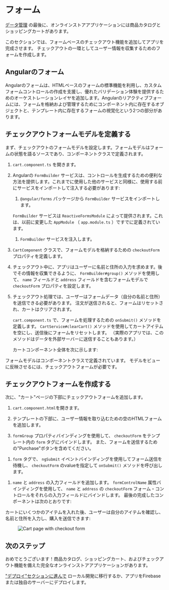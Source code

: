 # フォーム

[データ管理](start/data "Getting Started: Managing Data") の最後に、オンラインストアアプリケーションには商品カタログとショッピングカートがあります。

このセクションでは、フォームベースのチェックアウト機能を追加してアプリを完成させます。 チェックアウトの一環としてユーザー情報を収集するためのフォームを作成します。

## Angularのフォーム

Angularのフォームは、HTMLベースのフォームの標準機能を利用し、カスタムフォームコントロールの作成を支援し、優れたバリデーション体験を提供するためのオーケストレーションレイヤを追加します。Angularのリアクティブフォームには、フォームを格納および管理するためにコンポーネント内に存在するオブジェクトと、テンプレート内に存在するフォームの視覚化という2つの部分があります。

## チェックアウトフォームモデルを定義する

まず、チェックアウトのフォームモデルを設定します。フォームモデルはフォームの状態を語るソースであり、コンポーネントクラスで定義されます。

1. `cart.component.ts` を開きます。

1. Angularの `FormBuilder` サービスは、コントロールを生成するための便利な方法を提供します。これまでに使用した他のサービスと同様に、使用する前にサービスをインポートして注入する必要があります:

    1. `@angular/forms` パッケージから `FormBuilder` サービスをインポートします。

      <code-example header="src/app/cart/cart.component.ts" path="getting-started/src/app/cart/cart.component.ts" region="imports">
      </code-example>

      `FormBuilder` サービスは `ReactiveFormsModule` によって提供されます。これは、以前に変更した `AppModule` （ `app.module.ts` ）ですでに定義されています。

    1. `FormBuilder` サービスを注入します。 

      <code-example header="src/app/cart/cart.component.ts" path="getting-started/src/app/cart/cart.component.ts" region="inject-form-builder">
      </code-example>

1. `CartComponent` クラスで、フォームモデルを格納するための `checkoutForm` プロパティを定義します。

    <code-example header="src/app/cart/cart.component.ts" path="getting-started/src/app/cart/cart.component.ts" region="checkout-form">
    </code-example>

1. チェックアウト中に、アプリはユーザーに名前と住所の入力を求めます。後でその情報を収集できるように、 `FormBuilder#group()` メソッドを使用して、 `name` フィールドと `address` フィールドを含むフォームモデルで `checkoutForm` プロパティを設定します。

    <code-example header="src/app/cart/cart.component.ts" path="getting-started/src/app/cart/cart.component.ts" region="checkout-form-group"></code-example>

1. チェックアウト処理では、ユーザーはフォームデータ（自分の名前と住所）を送信できる必要があります。 注文が送信されると、フォームはリセットされ、カートはクリアされます。

    `cart.component.ts` で、フォームを処理するための `onSubmit()` メソッドを定義します。 `CartService#clearCart()` メソッドを使用してカートアイテムを空にし、送信後にフォームをリセットします。 （実際のアプリでは、このメソッドはデータを外部サーバーに送信することもあります。）

    カートコンポーネント全体を次に示します:

    <code-example header="src/app/cart/cart.component.ts" path="getting-started/src/app/cart/cart.component.ts">
    </code-example>

フォームモデルはコンポーネントクラスで定義されています。 モデルをビューに反映させるには、チェックアウトフォームが必要です。

## チェックアウトフォームを作成する

次に、"カート"ページの下部にチェックアウトフォームを追加します。

1. `cart.component.html`を開きます。

1. テンプレートの下部に、ユーザー情報を取り込むための空のHTMLフォームを追加します。

1. `formGroup` プロパティバインディングを使用して、 `checkoutForm` をテンプレート内の `form` タグにバインドします。 また、フォームを送信するための"Purchase"ボタンを含めてください。

  <code-example header="src/app/cart/cart.component.html" path="getting-started/src/app/cart/cart.component.3.html" region="checkout-form">
  </code-example>

1. `form` タグで、 `ngSubmit` イベントバインディングを使用してフォーム送信を待機し、 `checkoutForm` のvalueを指定して `onSubmit()` メソッドを呼び出します。

  <code-example path="getting-started/src/app/cart/cart.component.html" region="checkout-form-1">
  </code-example>

1. `name` と `address` の入力フィールドを追加します。 `formControlName` 属性バインディングを使用して、 `name` と `address` の `checkoutForm` フォーム・コントロールをそれらの入力フィールドにバインドします。 最後の完成したコンポーネントは次のとおりです:

  <code-example path="getting-started/src/app/cart/cart.component.html" region="checkout-form-2">
  </code-example>

カートにいくつかのアイテムを入れた後、ユーザーは自分のアイテムを確認し、名前と住所を入力し、購入を送信できます:

<figure>
  <img src='generated/images/guide/start/cart-with-items-and-form.png' alt="Cart page with checkout form">
</figure>


## 次のステップ

おめでとうございます！商品カタログ、ショッピングカート、およびチェックアウト機能を備えた完全なオンラインストアアプリケーションがあります。

["デプロイ"セクションに進んで](start/deployment "Getting Started: Deployment") ローカル開発に移行するか、アプリをFirebaseまたは独自のサーバーにデプロイします。
